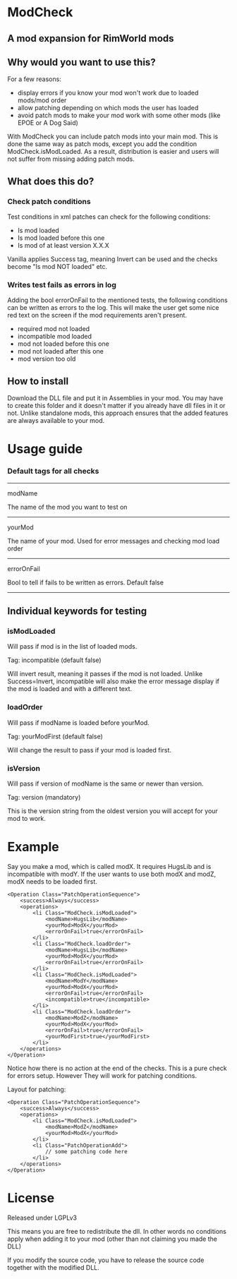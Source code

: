 # ModCheck
## A mod expansion for RimWorld mods

## Why would you want to use this?
For a few reasons:

- display errors if you know your mod won't work due to loaded mods/mod order
- allow patching depending on which mods the user has loaded
- avoid patch mods to make your mod work with some other mods (like EPOE or A Dog Said)

With ModCheck you can include patch mods into your main mod. This is done the same way as patch mods, except you add the condition ModCheck.isModLoaded. As a result, distribution is easier and users will not suffer from missing adding patch mods.


## What does this do?

### Check patch conditions
Test conditions in xml patches can check for the following conditions:
- Is mod loaded
- Is mod loaded before this one
- Is mod of at least version X.X.X

Vanilla applies Success tag, meaning Invert can be used and the checks become "Is mod NOT loaded" etc.

### Writes test fails as errors in log
Adding the bool errorOnFail to the mentioned tests, the following conditions can be written as errors to the log. This will make the user get some nice red text on the screen if the mod requirements aren't present.
- required mod not loaded
- incompatible mod loaded
- mod not loaded before this one
- mod not loaded after this one
- mod version too old

## How to install
Download the DLL file and put it in Assemblies in your mod. You may have to create this folder and it doesn't matter if you already have dll files in it or not. Unlike standalone mods, this approach ensures that the added features are always available to your mod.

# Usage guide
### Default tags for all checks
***
modName 

The name of the mod you want to test on
***
yourMod 

The name of your mod. Used for error messages and checking mod load order
***
errorOnFail 

Bool to tell if fails to be written as errors. Default false
***
## Individual keywords for testing
### isModLoaded
Will pass if mod is in the list of loaded mods.

Tag: incompatible (default false)

Will invert result, meaning it passes if the mod is not loaded. Unlike Success=Invert, incompatible will also make the error message display if the mod is loaded and with a different text.

### loadOrder
Will pass if modName is loaded before yourMod.

Tag: yourModFirst (default false)

Will change the result to pass if your mod is loaded first.

### isVersion
Will pass if version of modName is the same or newer than version.

Tag: version (mandatory)

This is the version string from the oldest version you will accept for your mod to work.

# Example
Say you make a mod, which is called modX. It requires HugsLib and is incompatible with modY. If the user wants to use both modX and modZ, modX needs to be loaded first.

	<Operation Class="PatchOperationSequence">
		<success>Always</success>
		<operations>
			<li Class="ModCheck.isModLoaded">
				<modName>HugsLib</modName>
				<yourMod>ModX</yourMod>
				<errorOnFail>true</errorOnFail>
			</li>
			<li Class="ModCheck.loadOrder">
				<modName>HugsLib</modName>
				<yourMod>ModX</yourMod>
				<errorOnFail>true</errorOnFail>
			</li>
			<li Class="ModCheck.isModLoaded">
				<modName>ModY</modName>
				<yourMod>ModX</yourMod>
				<errorOnFail>true</errorOnFail>
				<incompatible>true</incompatible>
			</li>
			<li Class="ModCheck.loadOrder">
				<modName>ModZ</modName>
				<yourMod>ModX</yourMod>
				<errorOnFail>true</errorOnFail>
				<yourModFirst>true</yourModFirst>
			</li>
		</operations>
	</Operation>

Notice how there is no action at the end of the checks. This is a pure check for errors setup. However They will work for patching conditions.

Layout for patching:

	<Operation Class="PatchOperationSequence">
		<success>Always</success>
		<operations>
			<li Class="ModCheck.isModLoaded">
				<modName>ModZ</modName>
				<yourMod>ModX</yourMod>
			</li>
			<li Class="PatchOperationAdd">
				// some patching code here
			</li>
		</operations>
	</Operation>

# License
Released under LGPLv3

This means you are free to redistribute the dll. In other words no conditions apply when adding it to your mod (other than not claiming you made the DLL)

If you modify the source code, you have to release the source code together with the modified DLL.
